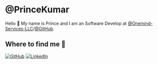 
# @PrinceKumar

Hello 👋 My name is Prince and I am an Software Develop at [@Onemind-Services-LLC](https://github.com/Onemind-Services-LLC)/[@GitHub](https://github.com/github/).

## Where to find me 📍

[![GitHub](https://img.shields.io/badge/GitHub-%2312100E.svg?&style=for-the-badge&logo=Github&logoColor=white)](https://github.com/kprince28)
[![LinkedIn](https://img.shields.io/badge/LinkedIn-%230077B5.svg?&style=for-the-badge&logo=linkedin&logoColor=white)](https://www.linkedin.com/in/prince-kumar-b83386218/)
